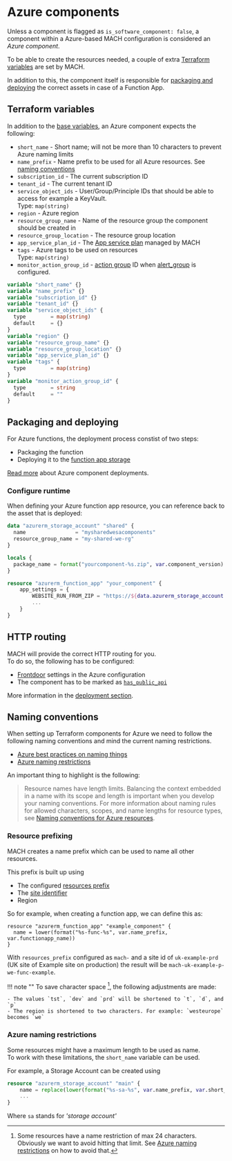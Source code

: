 # Azure components

Unless a component is flagged as `is_software_component: false`, a component within a Azure-based MACH configuration is considered an *Azure component*.

To be able to create the resources needed, a couple of extra [Terraform variables](#terraform-variables) are set by MACH.

In addition to this, the component itself is responsible for [packaging and deploying](#packaging-and-deploying) the correct assets in case of a Function App.

## Terraform variables

In addition to the [base variables](./index.md#required-variables), an Azure component expects the following:

- `short_name` - Short name; will not be more than 10 characters to prevent Azure naming limits
- `name_prefix` - Name prefix to be used for all Azure resources. See [naming conventions](#nmaing-conventions)
- `subscription_id` - The current subscription ID
- `tenant_id` - The current tenant ID
- `service_object_ids` - User/Group/Principle IDs that should be able to access for example a KeyVault.<br>
Type: `map(string)`
- `region` - Azure region
- `resource_group_name` - Name of the resource group the component should be created in
- `resource_group_location` - The resource group location
- `app_service_plan_id` - The [App service plan](../deployment/config.md#app-service-plan) managed by MACH
- `tags` - Azure tags to be used on resources<br>
  Type: `map(string)`
- `monitor_action_group_id` - [action group](../deployment/config.md#action-groups) ID when [alert_group](../syntax.md#azure) is configured.

```terraform
variable "short_name" {}
variable "name_prefix" {}
variable "subscription_id" {}
variable "tenant_id" {}
variable "service_object_ids" {
  type        = map(string)
  default     = {}
}
variable "region" {}
variable "resource_group_name" {}
variable "resource_group_location" {}
variable "app_service_plan_id" {}
variable "tags" {
  type        = map(string)
}
variable "monitor_action_group_id" {
  type        = string
  default     = ""
}
```

## Packaging and deploying

For Azure functions, the deployment process constist of two steps:

- Packaging the function
- Deploying it to the [function app storage](../prerequisites/azure.md#create-function-app-storage)

[Read more](../deployment/components.md) about Azure component deployments.

### Configure runtime
When defining your Azure function app resource, you can reference back to the asset that is deployed:

```terraform
data "azurerm_storage_account" "shared" {
  name                = "mysharedwesacomponents"
  resource_group_name = "my-shared-we-rg"
}

locals {
  package_name = format("yourcomponent-%s.zip", var.component_version)
}

resource "azurerm_function_app" "your_component" {
    app_settings = {
        WEBSITE_RUN_FROM_ZIP = "https://${data.azurerm_storage_account.shared.name}.blob.core.windows.net/code/${local.package_name}${data.azurerm_storage_account_blob_container_sas.code_access.sas}"
        ...
    }
}
```
## HTTP routing

MACH will provide the correct HTTP routing for you.<br>
To do so, the following has to be configured:

- [Frontdoor](../syntax.md#front_door) settings in the Azure configuration
- The component has to be marked as [`has_public_api`](../syntax.md#components)

More information in the [deployment section](../deployment/config.md#http-routing).

## Naming conventions

When setting up Terraform components for Azure we need to follow the following naming conventions and mind the current naming restrictions.

- [Azure best practices on naming things](https://docs.microsoft.com/en-us/azure/cloud-adoption-framework/ready/azure-best-practices/naming-and-tagging)
- [Azure naming restrictions](https://docs.microsoft.com/en-us/azure/azure-resource-manager/management/resource-name-rules)

An important thing to highlight is the following:

> Resource names have length limits. Balancing the context embedded in a name with its scope and length is important when you develop your naming conventions. For more information about naming rules for allowed characters, scopes, and name lengths for resource types, see [Naming conventions for Azure resources](https://docs.microsoft.com/en-us/azure/azure-resource-manager/management/resource-name-rules).


### Resource prefixing

MACH creates a name prefix which can be used to name all other resources.

This prefix is built up using

- The configured [resources prefix](../syntax.md#azure)
- The [site identifier](../#syntax.md#sites)
- Region

So for example, when creating a function app, we can define this as:

```
resource "azurerm_function_app" "example_component" {
  name = lower(format("%s-func-%s", var.name_prefix, var.functionapp_name))
}
```

With `resources_prefix` configured as `mach-` and a site id of `uk-example-prd` (UK site of Example site on production) the result will be `mach-uk-example-p-we-func-example`.

!!! note ""
    To save character space [^1], the following adjustments are made:

    - The values `tst`, `dev` and `prd` will be shortened to `t`, `d`, and `p`
    - The region is shortened to two characters. For example: `westeurope` becomes `we`


### Azure naming restrictions

Some resources might have a maximum length to be used as name.<br>
To work with these limitations, the `short_name` variable can be used.

For example, a Storage Account can be created using

```terraform
resource "azurerm_storage_account" "main" {
    name = replace(lower(format("%s-sa-%s", var.name_prefix, var.short_name)), "-", "")
    ...
}
```

Where `sa` stands for *'storage account'*

[^1]: Some resources have a name restriction of max 24 characters. Obviously we want to avoid hitting that limit. See [Azure naming restrictions](#azure-naming-restrictions) on how to avoid that.